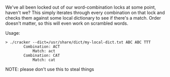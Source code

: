 We've all been locked out of our word-combination locks at some point, haven't we? This simply iterates through every combination on that lock and checks them against some local dictionary to see if there's a match. Order doesn't matter, so this will even work on scrambled words.

Usage:

```
> ./cracker --dict=/usr/share/dict/my-local-dict.txt ABC ABC TTT
		Combination: ACT
			Match: act
		Combination: CAT
			Match: cat
```

NOTE: please don't use this to steal things
